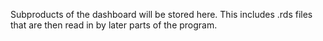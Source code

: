Subproducts of the dashboard will be stored here.
This includes .rds files that are then read in by later parts of the program.
